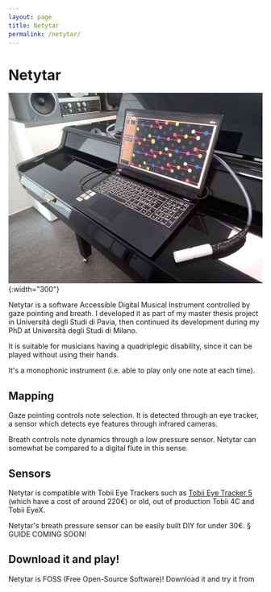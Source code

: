 ```yaml
---
layout: page
title: Netytar
permalink: /netytar/
---
```


# Netytar

![Netytar](/images/netytar_comp.jpg){:width="300"}

Netytar is a software Accessible Digital Musical Instrument controlled by gaze pointing and breath. I developed it as part of my master thesis project in Università degli Studi di Pavia, then continued its development during my PhD at Università degli Studi di Milano.

It is suitable for musicians having a quadriplegic disability, since it can be played without using their hands.

It's a monophonic instrument (i.e. able to play only one note at each time).

## Mapping

Gaze pointing controls note selection. It is detected through an eye tracker, a sensor which detects eye features through infrared cameras.

Breath controls note dynamics through a low pressure sensor. Netytar can somewhat be compared to a digital flute in this sense.

## Sensors

Netytar is compatible with Tobii Eye Trackers such as [Tobii Eye Tracker 5](https://gaming.tobii.com/product/eye-tracker-5/) (which have a cost of around 220€) or old, out of production Tobii 4C and Tobii EyeX.

Netytar's breath pressure sensor can be easily built DIY for under 30€.
§ GUIDE COMING SOON!

## Download it and play!

Netytar is FOSS (Free Open-Source Software)! Download it and try it from 
